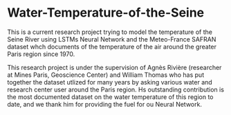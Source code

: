 # Water-Temperature-of-the-Seine


This is a current research project trying to model the temperature of the Seine River using LSTMs Neural Network and the Meteo-France SAFRAN dataset whch documents of the temperature of the air around the greater Paris region since 1970. 

This research project is under the supervision of Agnès Rivière (researcher at Mines Paris, Geoscience Center) and William Thomas who has put together the dataset utlized for many years by asking various water and research center user around the Paris region. Hs outstanding contribution is the most documented dataset on the water temperature of this region to date, and we thank him for providing the fuel for ou Neural Network. 


